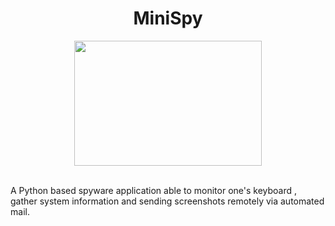 <h1 align="center">MiniSpy</h1>
<p align="center"><a href="url"><img src="https://im.indiatimes.in/content/2021/Jul/Spyware-copy_60f6ada7af6a8.jpg?w=2184&h=1116&cc=1" align="center" height="200" width="300" ></a> </p>
<br/>A Python based spyware application able to monitor one's keyboard , gather system information and sending screenshots remotely via automated mail. 
